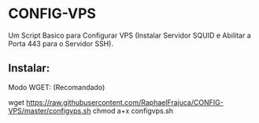 # CONFIG-VPS
Um Script Basico para Configurar VPS (Instalar Servidor SQUID e Abilitar a Porta 443 para o Servidor SSH).

## Instalar:

Modo WGET: (Recomandado)

wget https://raw.githubusercontent.com/RaphaelFrajuca/CONFIG-VPS/master/configvps.sh
chmod a+x configvps.sh

